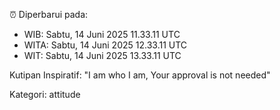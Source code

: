 ⏰ Diperbarui pada:
- WIB: Sabtu, 14 Juni 2025 11.33.11 UTC
- WITA: Sabtu, 14 Juni 2025 12.33.11 UTC
- WIT: Sabtu, 14 Juni 2025 13.33.11 UTC

Kutipan Inspiratif:
"I am who I am, Your approval is not needed"


Kategori: attitude

